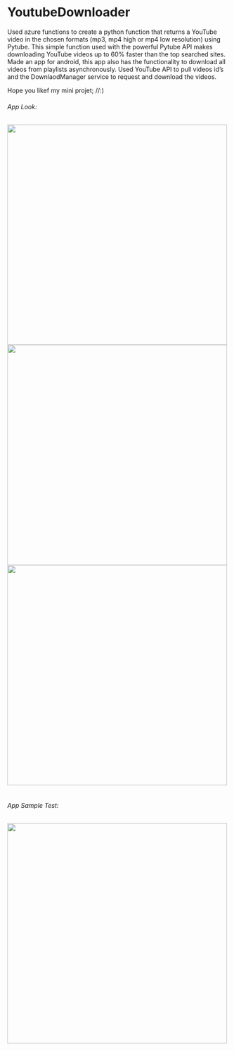 # YoutubeDownloader

Used azure functions to create a python function that returns a YouTube video in the chosen formats (mp3, mp4 high or mp4 low resolution) using Pytube. This simple function used with the powerful Pytube API makes downloading YouTube videos up to 60% faster than the top searched sites. Made an app for android, this app also has the functionality to download all videos from playlists asynchronously. Used YouTube API to pull videos id’s and the DownlaodManager service to request and download the videos.

Hope you likef my mini projet; //:)


###### App Look:


<a href="url"><img src="https://user-images.githubusercontent.com/46162359/205375458-1ae8d3f3-1e8f-408f-93f7-2f3006e988ec.jpg" align="left" height="500" ></a>
<a href="url"><img src="https://user-images.githubusercontent.com/46162359/205375980-67a6144f-c649-4050-b6c9-5b25bb30e5ce.jpg" align="left" height="500" ></a>
<a href="url"><img src="https://user-images.githubusercontent.com/46162359/205376029-822b3ae0-4afd-4459-a6e4-55d15eefc84e.jpg" align="left" height="500" ></a>


<br clear="left"/>
<br clear="left"/>

###### App Sample Test:

<a href="url"><img src="https://user-images.githubusercontent.com/46162359/205377705-a8490007-e4b7-4746-a5d7-a904f93a68de.gif" align="left" height="500" ></a>
